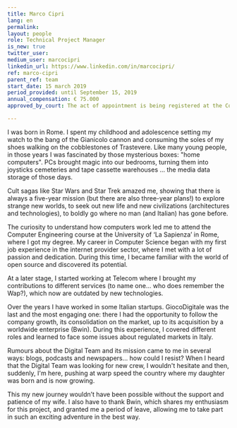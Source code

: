 ```yaml
---
title: Marco Cipri
lang: en
permalink: 
layout: people
role: Technical Project Manager
is_new: true
twitter_user: 
medium_user: marcocipri
linkedin_url: https://www.linkedin.com/in/marcocipri/
ref: marco-cipri
parent_ref: team
start_date: 15 march 2019
period_provided: until September 15, 2019
annual_compensation: € 75.000
approved_by_court: The act of appointment is being registered at the Court of Auditors.

---
```

I was born in Rome. I spent my childhood and adolescence setting my watch to the bang of the Gianicolo cannon and consuming the soles of my shoes walking on the cobblestones of Trastevere. Like many young people, in those years I was fascinated by those mysterious boxes: "home computers". PCs brought magic into our bedrooms, turning them into joysticks cemeteries and tape cassette warehouses ... the media data storage of those days.
 
Cult sagas like Star Wars and Star Trek amazed me, showing that there is always a five-year mission (but there are also three-year plans!) to explore strange new worlds, to seek out new life and new civilizations (architectures and technologies), to boldly go where no man (and Italian) has gone before.
 
The curiosity to understand how computers work led me to attend the Computer Engineering course at the University of ‘La Sapienza’ in Rome, where I got my degree. My career in Computer Science began with my first job experience in the internet provider sector, where I met with a lot of passion and dedication. During this time, I became familiar with the world of open source and discovered its potential.
 
At a later stage, I started working at Telecom where I brought my contributions to different services (to name one... who does remember the Wap?), which now are outdated by new technologies.
 
Over the years I have worked in some Italian startups. GiocoDigitale was the last and the most engaging one: there I had the opportunity to follow the company growth, its consolidation on the market, up to its acquisition by a worldwide enterprise (Bwin). During this experience, I covered different roles and learned to face some issues about regulated markets in Italy.
 
Rumours about the Digital Team and its mission came to me in several ways: blogs, podcasts and newspapers... how could I resist? When I heard that the Digital Team was looking for new crew, I wouldn't hesitate and then, suddenly, I'm here, pushing at warp speed the country where my daughter was born and is now growing.
 
This my new journey wouldn’t have been possible without the support and patience of my wife. I also have to thank Bwin, which shares my enthusiasm for this project, and granted me a period of leave, allowing me to take part in such an exciting adventure in the best way.



